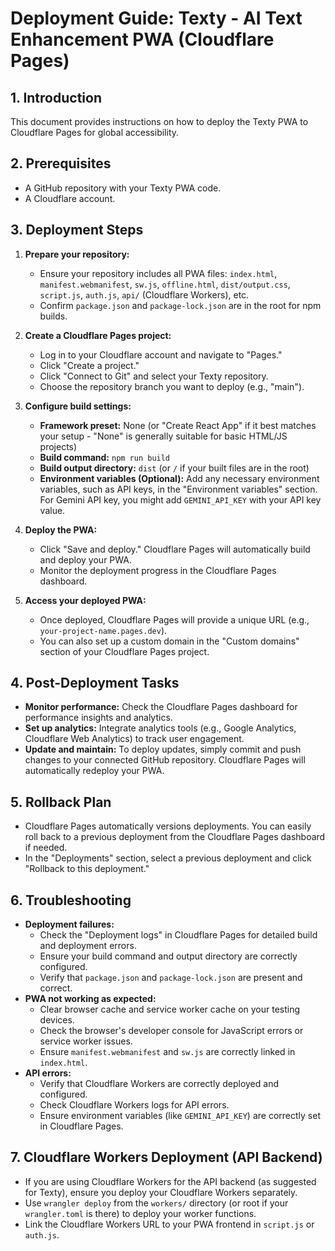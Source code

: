 # Deployment Guide: Texty - AI Text Enhancement PWA (Cloudflare Pages)

## 1. Introduction

This document provides instructions on how to deploy the Texty PWA to Cloudflare Pages for global accessibility.

## 2. Prerequisites

*   A GitHub repository with your Texty PWA code.
*   A Cloudflare account.

## 3. Deployment Steps

1.  **Prepare your repository:**
    *   Ensure your repository includes all PWA files: `index.html`, `manifest.webmanifest`, `sw.js`, `offline.html`, `dist/output.css`, `script.js`, `auth.js`, `api/` (Cloudflare Workers), etc.
    *   Confirm `package.json` and `package-lock.json` are in the root for npm builds.

2.  **Create a Cloudflare Pages project:**
    *   Log in to your Cloudflare account and navigate to "Pages."
    *   Click "Create a project."
    *   Click "Connect to Git" and select your Texty repository.
    *   Choose the repository branch you want to deploy (e.g., "main").

3.  **Configure build settings:**
    *   **Framework preset:** None (or "Create React App" if it best matches your setup - "None" is generally suitable for basic HTML/JS projects)
    *   **Build command:** `npm run build`
    *   **Build output directory:** `dist` (or `/` if your built files are in the root)
    *   **Environment variables (Optional):** Add any necessary environment variables, such as API keys, in the "Environment variables" section. For Gemini API key, you might add `GEMINI_API_KEY` with your API key value.

4.  **Deploy the PWA:**
    *   Click "Save and deploy." Cloudflare Pages will automatically build and deploy your PWA.
    *   Monitor the deployment progress in the Cloudflare Pages dashboard.

5.  **Access your deployed PWA:**
    *   Once deployed, Cloudflare Pages will provide a unique URL (e.g., `your-project-name.pages.dev`).
    *   You can also set up a custom domain in the "Custom domains" section of your Cloudflare Pages project.

## 4. Post-Deployment Tasks

*   **Monitor performance:** Check the Cloudflare Pages dashboard for performance insights and analytics.
*   **Set up analytics:** Integrate analytics tools (e.g., Google Analytics, Cloudflare Web Analytics) to track user engagement.
*   **Update and maintain:** To deploy updates, simply commit and push changes to your connected GitHub repository. Cloudflare Pages will automatically redeploy your PWA.

## 5. Rollback Plan

*   Cloudflare Pages automatically versions deployments. You can easily roll back to a previous deployment from the Cloudflare Pages dashboard if needed.
*   In the "Deployments" section, select a previous deployment and click "Rollback to this deployment."

## 6. Troubleshooting

*   **Deployment failures:**
    *   Check the "Deployment logs" in Cloudflare Pages for detailed build and deployment errors.
    *   Ensure your build command and output directory are correctly configured.
    *   Verify that `package.json` and `package-lock.json` are present and correct.
*   **PWA not working as expected:**
    *   Clear browser cache and service worker cache on your testing devices.
    *   Check the browser's developer console for JavaScript errors or service worker issues.
    *   Ensure `manifest.webmanifest` and `sw.js` are correctly linked in `index.html`.
*   **API errors:**
    *   Verify that Cloudflare Workers are correctly deployed and configured.
    *   Check Cloudflare Workers logs for API errors.
    *   Ensure environment variables (like `GEMINI_API_KEY`) are correctly set in Cloudflare Pages.

## 7. Cloudflare Workers Deployment (API Backend)

*   If you are using Cloudflare Workers for the API backend (as suggested for Texty), ensure you deploy your Cloudflare Workers separately.
*   Use `wrangler deploy` from the `workers/` directory (or root if your `wrangler.toml` is there) to deploy your worker functions.
*   Link the Cloudflare Workers URL to your PWA frontend in `script.js` or `auth.js`.